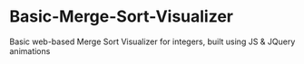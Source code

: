 # Basic-Merge-Sort-Visualizer
Basic web-based Merge Sort Visualizer for integers, built using JS &amp; JQuery animations
